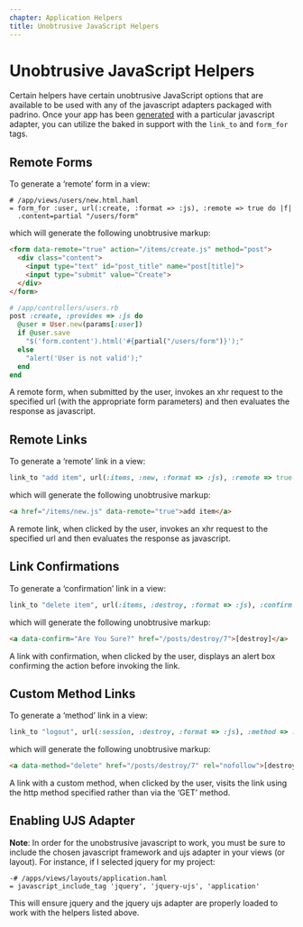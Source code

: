 ```yaml
---
chapter: Application Helpers
title: Unobtrusive JavaScript Helpers
---
```


# Unobtrusive JavaScript Helpers

Certain helpers have certain unobtrusive JavaScript options that are available
to be used with any of the javascript adapters packaged with padrino. Once your
app has been [generated](/guides/generators "generated") with a particular
javascript adapter, you can utilize the baked in support with the `link_to` and
`form_for` tags.

## Remote Forms

To generate a ‘remote’ form in a view:

```haml
# /app/views/users/new.html.haml
= form_for :user, url(:create, :format => :js), :remote => true do |f|
  .content=partial "/users/form"
```

which will generate the following unobtrusive markup:

```html
<form data-remote="true" action="/items/create.js" method="post">
  <div class="content">
    <input type="text" id="post_title" name="post[title]">
    <input type="submit" value="Create">
  </div>
</form>
```

```ruby
# /app/controllers/users.rb
post :create, :provides => :js do
  @user = User.new(params[:user])
  if @user.save
    "$('form.content').html('#{partial("/users/form")}');"
  else
    "alert('User is not valid');"
  end
end
```

A remote form, when submitted by the user, invokes an xhr request to the
specified url (with the appropriate form parameters) and then evaluates the
response as javascript.

## Remote Links

To generate a ‘remote’ link in a view:

```ruby
link_to "add item", url(:items, :new, :format => :js), :remote => true
```

which will generate the following unobtrusive markup:

```html
<a href="/items/new.js" data-remote="true">add item</a>
```

A remote link, when clicked by the user, invokes an xhr request to the specified
url and then evaluates the response as javascript.

## Link Confirmations

To generate a ‘confirmation’ link in a view:

```ruby
link_to "delete item", url(:items, :destroy, :format => :js), :confirm => "Are You Sure?"
```

which will generate the following unobtrusive markup:

```html
<a data-confirm="Are You Sure?" href="/posts/destroy/7">[destroy]</a>
```

A link with confirmation, when clicked by the user, displays an alert box
confirming the action before invoking the link.

## Custom Method Links

To generate a ‘method’ link in a view:

```ruby
link_to "logout", url(:session, :destroy, :format => :js), :method => :delete
```

which will generate the following unobtrusive markup:

```html
<a data-method="delete" href="/posts/destroy/7" rel="nofollow">[destroy]</a>
```

A link with a custom method, when clicked by the user, visits the link using the
http method specified rather than via the ‘GET’ method.

## Enabling UJS Adapter

**Note**: In order for the unobstrusive javascript to work, you must be sure to
  include the chosen javascript framework and ujs adapter in your views (or
  layout). For instance, if I selected jquery for my project:

```haml
-# /apps/views/layouts/application.haml
= javascript_include_tag 'jquery', 'jquery-ujs', 'application'
```

This will ensure jquery and the jquery ujs adapter are properly loaded to work
with the helpers listed above.
